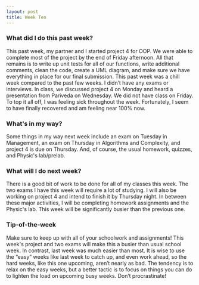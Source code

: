 ```yaml
---
layout: post
title: Week Ten
---
```


### What did I do this past week?
This past week, my partner and I started project 4 for OOP. We were able to complete most of the project by the end of Friday afternoon. All that remains is to write up unit tests for all of our functions, write additional comments, clean the code, create a UML diagram, and make sure we have everything in place for our final submission. This past week was a chill week compared to the past few weeks. I didn’t have any exams or interviews. In class, we discussed project 4 on Monday and heard a presentation from Pariveda on Wednesday. We did not have class on Friday. To top it all off, I was feeling sick throughout the week. Fortunately, I seem to have finally recovered and am feeling near 100% now.

### What's in my way?
Some things in my way next week include an exam on Tuesday in Management, an exam on Thursday in Algorithms and Complexity, and project 4 is due on Thursday. And, of course, the usual homework, quizzes, and Physic's lab/prelab. 

### What will I do next week?
There is a good bit of work to be done for all of my classes this week. The two exams I have this week will require a lot of studying. I will also be working on project 4 and intend to finish it by Thursday night. In between these major activities, I will be completing homework assignments and the Physic's lab. This week will be significantly busier than the previous one.

### Tip-of-the-week
Make sure to keep up with all of your schoolwork and assignments! This week's project and two exams will make this a busier than usual school week. In contrast, last week was much easier than most. It is wise to use the “easy” weeks like last week to catch up, and even work ahead, so the hard weeks, like this one upcoming, aren’t nearly as bad. The tendency is to relax on the easy weeks, but a better tactic is to focus on things you can do to lighten the load on upcoming busy weeks. Don’t procrastinate!
